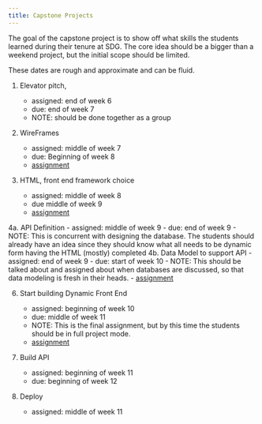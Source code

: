 ```yaml
---
title: Capstone Projects
---
```


The goal of the capstone project is to show off what skills the students learned during their tenure at SDG.  The core idea should be a bigger than a weekend project, but the initial scope should be limited. 


These dates are rough and approximate and can be fluid.


1. Elevator pitch,
    - assigned: end of week 6  
    - due: end of week 7
    - NOTE: should be done together as a group

2. WireFrames
    - assigned: middle of week 7
    - due: Beginning of week 8
    - [assignment](./wireframes.md) 

3. HTML, front end framework choice
    - assigned: middle of week 8
    - due middle of week 9
    - [assignment](./build-html.md) 

4a. API Definition
    - assigned: middle of week 9
    - due: end of week 9 
    - NOTE: This is concurrent with designing the database. The students should already have an idea since they should know what all needs to be dynamic form having the HTML (mostly) completed
4b. Data Model to support API
    - assigned: end of week 9
    - due: start of week 10
    - NOTE: This should be talked about and assigned about when databases are discussed, so that data modeling is fresh in their heads. 
    - [assignment](./take-the-next-steps.md) 


6. Start building Dynamic Front End
    - assigned: beginning of week 10
    - due: middle of week 11
    - NOTE: This is the final assignment, but by this time the students should be in full project mode. 
    - [assignment](./final-assignment.md) 

7. Build API
    - assigned: beginning of week 11
    - due: beginning of week 12
8. Deploy
    - assigned: middle of week 11